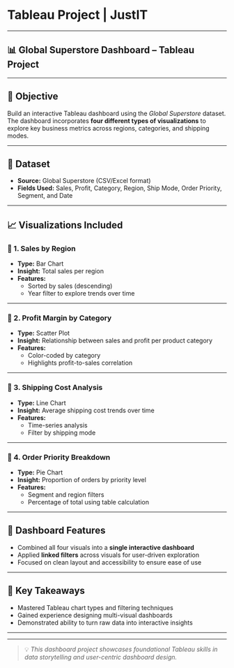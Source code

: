 # Tableau Project | JustIT

---

## 📊 Global Superstore Dashboard – Tableau Project

---

## 🎯 Objective

Build an interactive Tableau dashboard using the *Global Superstore* dataset. The dashboard incorporates **four different types of visualizations** to explore key business metrics across regions, categories, and shipping modes.

---

## 📁 Dataset

- **Source:** Global Superstore (CSV/Excel format)
- **Fields Used:** Sales, Profit, Category, Region, Ship Mode, Order Priority, Segment, and Date

---

## 📈 Visualizations Included

### 🔹 1. **Sales by Region**
- **Type:** Bar Chart  
- **Insight:** Total sales per region  
- **Features:**  
  - Sorted by sales (descending)  
  - Year filter to explore trends over time

---

### 🔹 2. **Profit Margin by Category**
- **Type:** Scatter Plot  
- **Insight:** Relationship between sales and profit per product category  
- **Features:**  
  - Color-coded by category  
  - Highlights profit-to-sales correlation

---

### 🔹 3. **Shipping Cost Analysis**
- **Type:** Line Chart  
- **Insight:** Average shipping cost trends over time  
- **Features:**  
  - Time-series analysis  
  - Filter by shipping mode

---

### 🔹 4. **Order Priority Breakdown**
- **Type:** Pie Chart  
- **Insight:** Proportion of orders by priority level  
- **Features:**  
  - Segment and region filters  
  - Percentage of total using table calculation

---

## 🧩 Dashboard Features

- Combined all four visuals into a **single interactive dashboard**
- Applied **linked filters** across visuals for user-driven exploration
- Focused on clean layout and accessibility to ensure ease of use

---

## 📌 Key Takeaways

- Mastered Tableau chart types and filtering techniques
- Gained experience designing multi-visual dashboards
- Demonstrated ability to turn raw data into interactive insights

---



---

> 💡 *This dashboard project showcases foundational Tableau skills in data storytelling and user-centric dashboard design.*


